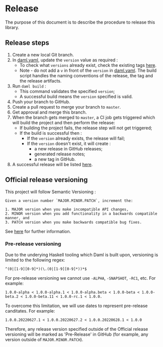 # Release

The purpose of this document is to describe the procedure to release this library.

## Release steps

1. Create a new local Git branch.
2. In [daml.yaml](../daml.yaml), update the `version` value as required :
   - To check what `versions` already exist, check the existing tags [here](https://github.com/digital-asset/daml-ctl/tags).
   - Note - do not add a `v` in front of the `version` in [daml.yaml](../daml.yaml). The build script handles the naming conventions of the release, the tag and the release artifacts.
3. Run `daml build` :
   - This command validates the specified `version`;
   - A successful build means the `version` specified is valid.
4. Push your branch to GitHub.
5. Create a pull request to merge your branch to `master`.
6. Get approval and merge this branch.
7. When the branch gets merged to `master`, a CI job gets triggered which will build the project and then perform the release:
   - If building the project fails, the release step will not get triggered;
   - If the build is successful then :
     - If the `version` already exists, the release will fail;
     - If the `version` doesn't exist, it will create :
       - a new release in GitHub releases;
       - generated release notes;
       - a new tag in GitHub.
8. A successful release will be listed [here](https://github.com/digital-asset/daml-ctl/releases).

## Official release versioning

This project will follow Semantic Versioning :

```
Given a version number `MAJOR.MINOR.PATCH`, increment the:

1. MAJOR version when you make incompatible API changes,
2. MINOR version when you add functionality in a backwards compatible manner, and
3. PATCH version when you make backwards compatible bug fixes.
```

See [here](https://semver.org/) for further information.


### Pre-release versioning

Due to the underying Haskell tooling which Daml is built upon, versioning is limited to the following regex:

```
^(0|[1-9][0-9]*)(\.(0|[1-9][0-9]*))*$
```

For pre-release versioning we cannot use `-ALPHA`, `-SNAPSHOT`, `-RC1`, etc. For example:

```
1.0.0-alpha < 1.0.0-alpha.1 < 1.0.0-alpha.beta < 1.0.0-beta < 1.0.0-beta.2 < 1.0.0-beta.11 < 1.0.0-rc.1 < 1.0.0.
```

To overcome this limitation, we will use dates to represent pre-release canditates. For example:

```
1.0.0.20220627.1 < 1.0.0.20220627.2 < 1.0.0.20220628.1 < 1.0.0
```

Therefore, any release version specified outside of the Official release versioning will be marked as 'Pre-Release' in GitHub (for example, any version outside of `MAJOR.MINOR.PATCH`).
